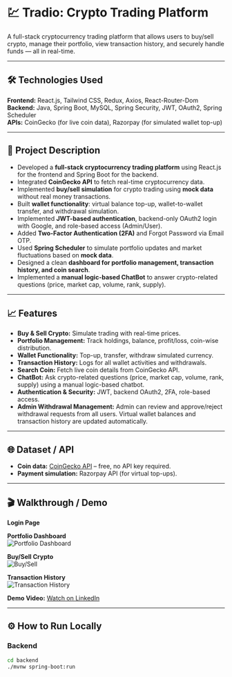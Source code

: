 # 💹 Tradio: Crypto Trading Platform

A full-stack cryptocurrency trading platform that allows users to buy/sell crypto, manage their portfolio, view transaction history, and securely handle funds — all in real-time.

---

## 🛠 Technologies Used

**Frontend:** React.js, Tailwind CSS, Redux, Axios, React-Router-Dom  
**Backend:** Java, Spring Boot, MySQL, Spring Security, JWT, OAuth2, Spring Scheduler  
**APIs:** CoinGecko (for live coin data), Razorpay (for simulated wallet top-up)  

---

## 📄 Project Description

- Developed a **full-stack cryptocurrency trading platform** using React.js for the frontend and Spring Boot for the backend.  
- Integrated **CoinGecko API** to fetch real-time cryptocurrency data.  
- Implemented **buy/sell simulation** for crypto trading using **mock data** without real money transactions.  
- Built **wallet functionality**: virtual balance top-up, wallet-to-wallet transfer, and withdrawal simulation.  
- Implemented **JWT-based authentication**, backend-only OAuth2 login with Google, and role-based access (Admin/User).  
- Added **Two-Factor Authentication (2FA)** and Forgot Password via Email OTP.  
- Used **Spring Scheduler** to simulate portfolio updates and market fluctuations based on **mock data**.  
- Designed a clean **dashboard for portfolio management, transaction history, and coin search**.  
- Implemented a **manual logic-based ChatBot** to answer crypto-related questions (price, market cap, volume, rank, supply).
  

---

## 📈 Features

- **Buy & Sell Crypto:** Simulate trading with real-time prices.  
- **Portfolio Management:** Track holdings, balance, profit/loss, coin-wise distribution.  
- **Wallet Functionality:** Top-up, transfer, withdraw simulated currency.  
- **Transaction History:** Logs for all wallet activities and withdrawals.  
- **Search Coin:** Fetch live coin details from CoinGecko API.  
- **ChatBot:** Ask crypto-related questions (price, market cap, volume, rank, supply) using a manual logic-based chatbot.  
- **Authentication & Security:** JWT, backend OAuth2, 2FA, role-based access.
- **Admin Withdrawal Management:** Admin can review and approve/reject withdrawal requests from all users. Virtual wallet balances and transaction history are updated automatically.


---

## 🌐 Dataset / API

- **Coin data:** [CoinGecko API](https://www.coingecko.com/en/api) – free, no API key required.  
- **Payment simulation:** Razorpay API (for virtual top-ups).  

---

## 🎬 Walkthrough / Demo

**Login Page**  


**Portfolio Dashboard**  
![Portfolio Dashboard](screenshots/portfolio.png)  

**Buy/Sell Crypto**  
![Buy/Sell](screenshots/buy_sell.png)  

**Transaction History**  
![Transaction History](screenshots/transaction_history.png)  

**Demo Video:** [Watch on LinkedIn](https://www.linkedin.com/posts/sanya-dureja-13960122a_i-am-thrilled-to-share-that-i-have-successfully-activity-7086478696378724352-QwEw?utm_source=share&utm_medium=member_desktop)  

---

## ⚙️ How to Run Locally

### Backend

```bash
cd backend
./mvnw spring-boot:run
